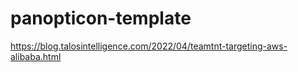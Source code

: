 # panopticon-template

https://blog.talosintelligence.com/2022/04/teamtnt-targeting-aws-alibaba.html
